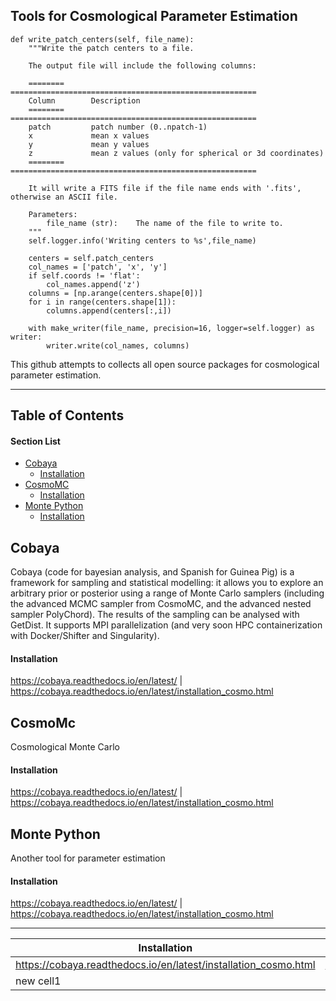 ## Tools for Cosmological Parameter Estimation

    def write_patch_centers(self, file_name):
        """Write the patch centers to a file.

        The output file will include the following columns:

        ========      =======================================================
        Column        Description
        ========      =======================================================
        patch         patch number (0..npatch-1)
        x             mean x values
        y             mean y values
        z             mean z values (only for spherical or 3d coordinates)
        ========      =======================================================

        It will write a FITS file if the file name ends with '.fits', otherwise an ASCII file.

        Parameters:
            file_name (str):    The name of the file to write to.
        """
        self.logger.info('Writing centers to %s',file_name)

        centers = self.patch_centers
        col_names = ['patch', 'x', 'y']
        if self.coords != 'flat':
            col_names.append('z')
        columns = [np.arange(centers.shape[0])]
        for i in range(centers.shape[1]):
            columns.append(centers[:,i])

        with make_writer(file_name, precision=16, logger=self.logger) as writer:
            writer.write(col_names, columns)


This github attempts to collects all open source packages for cosmological parameter estimation.

---
## Table of Contents
#### Section List
- [Cobaya](#cobaya)
  - [Installation](#cobaya_install)
- [CosmoMC](#cosmomc)
  - [Installation](#cosmo_install)
- [Monte Python](#monte)
  - [Installation](#monte_install)


<a name='cobaya'></a>
## Cobaya
Cobaya (code for bayesian analysis, and Spanish for Guinea Pig) is a framework for sampling and statistical modelling: it allows you to explore an arbitrary prior or posterior using a range of Monte Carlo samplers (including the advanced MCMC sampler from CosmoMC, and the advanced nested sampler PolyChord). The results of the sampling can be analysed with GetDist. It supports MPI parallelization (and very soon HPC containerization with Docker/Shifter and Singularity).
<a name='cobaya_install'></a>
#### Installation

https://cobaya.readthedocs.io/en/latest/   | https://cobaya.readthedocs.io/en/latest/installation_cosmo.html


<a name='cosmomc'></a>
## CosmoMc
Cosmological Monte Carlo 
<a name='cosmo_install'></a>
#### Installation

https://cobaya.readthedocs.io/en/latest/   | https://cobaya.readthedocs.io/en/latest/installation_cosmo.html

<a name='monte'></a>
## Monte Python
Another tool for parameter estimation
<a name='monte_install'></a>
#### Installation

https://cobaya.readthedocs.io/en/latest/   | https://cobaya.readthedocs.io/en/latest/installation_cosmo.html

----
| Installation  | Website |
| ------------- | ------------- |
| https://cobaya.readthedocs.io/en/latest/installation_cosmo.html  | https://cobaya.readthedocs.io/en/latest/  |
| new cell1  | new cell  |

